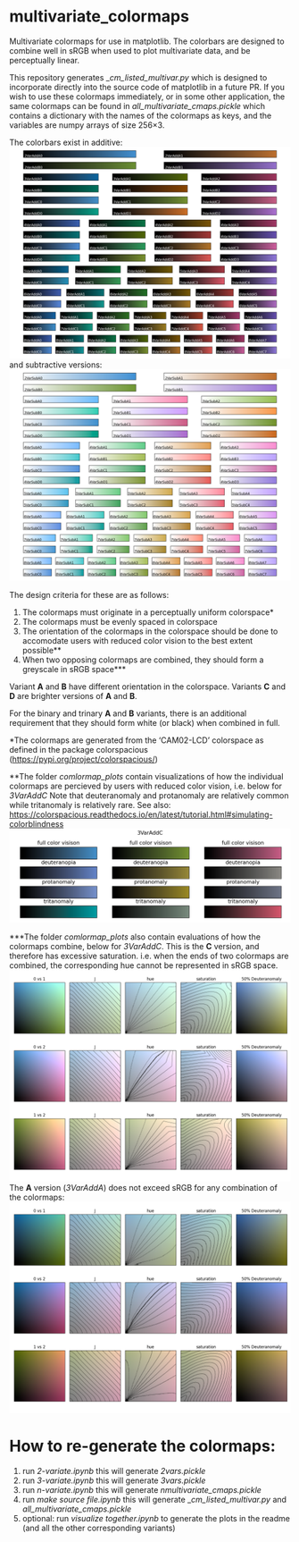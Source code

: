 # multivariate_colormaps
Multivariate colormaps for use in matplotlib.
The colorbars are designed to combine well in sRGB when used to plot multivariate data, and be perceptually linear.

This repository generates __cm_listed_multivar.py_ which is designed to incorporate directly into the source code of matplotlib in a future PR.
If you wish to use these colormaps immediately, or in some other application, the same colormaps can be found in _all_multivariate_cmaps.pickle_ which contains a dictionary with the names of the colormaps as keys, and the variables are numpy arrays of size 256×3. 

The colorbars exist in additive:
![](additive_cmaps.png)
and subtractive versions:
![](subtractive_cmaps.png)


The design criteria for these are as follows:
1. The colormaps must originate in a perceptually uniform colorspace*
2. The colormaps must be evenly spaced in colorspace
3. The orientation of the colormaps in the colorspace should be done to accomodate users with reduced color vision to the best extent possible**
4. When two opposing colormaps are combined, they should form a greyscale in sRGB space***

Variant **A** and **B** have different orientation in the colorspace. Variants **C** and **D** are brighter versions of **A** and **B**.

For the binary and trinary **A** and **B** variants, there is an additional requirement that they should form white (or black) when combined in full.


*The colormaps are generated from the ‘CAM02-LCD’ colorspace as defined in the package colorspacious (https://pypi.org/project/colorspacious/)

**The folder _comlormap_plots_ contain visualizations of how the individual colormaps are percieved by users with reduced color vision, i.e. below for _3VarAddC_ 
Note that deuteranomaly and protanomaly are relatively common while tritanomaly is relatively rare. See also: https://colorspacious.readthedocs.io/en/latest/tutorial.html#simulating-colorblindness 
![](comlormap_plots/3/3VarAddCcmaps.png)

***The folder _comlormap_plots_ also contain evaluations of how the colormaps combine, below for _3VarAddC_. 
This is the **C** version, and therefore has excessive saturation. i.e. when the ends of two colormaps are combined, the corresponding hue cannot be represented in sRGB space.
![](comlormap_plots/3/3VarAddCcompare.png)
The **A** version (_3VarAddA_) does not exceed sRGB for any combination of the colormaps:
![](comlormap_plots/3/3VarAddAcompare.png)

# How to re-generate the colormaps:
1. run _2-variate.ipynb_ this will generate _2vars.pickle_
2. run _3-variate.ipynb_ this will generate _3vars.pickle_
3. run _n-variate.ipynb_ this will generate _nmultivariate_cmaps.pickle_
4. run _make source file.ipynb_ this will generate __cm_listed_multivar.py_ and _all_multivariate_cmaps.pickle_
5. optional: run _visualize together.ipynb_ to generate the plots in the readme (and all the other corresponding variants)
